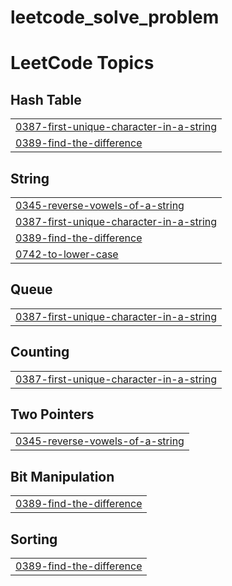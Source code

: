 # leetcode_solve_problem
<!---LeetCode Topics Start-->
# LeetCode Topics
## Hash Table
|  |
| ------- |
| [0387-first-unique-character-in-a-string](https://github.com/NihadHasan24/leetcode_solve_problem/tree/master/0387-first-unique-character-in-a-string) |
| [0389-find-the-difference](https://github.com/NihadHasan24/leetcode_solve_problem/tree/master/0389-find-the-difference) |
## String
|  |
| ------- |
| [0345-reverse-vowels-of-a-string](https://github.com/NihadHasan24/leetcode_solve_problem/tree/master/0345-reverse-vowels-of-a-string) |
| [0387-first-unique-character-in-a-string](https://github.com/NihadHasan24/leetcode_solve_problem/tree/master/0387-first-unique-character-in-a-string) |
| [0389-find-the-difference](https://github.com/NihadHasan24/leetcode_solve_problem/tree/master/0389-find-the-difference) |
| [0742-to-lower-case](https://github.com/NihadHasan24/leetcode_solve_problem/tree/master/0742-to-lower-case) |
## Queue
|  |
| ------- |
| [0387-first-unique-character-in-a-string](https://github.com/NihadHasan24/leetcode_solve_problem/tree/master/0387-first-unique-character-in-a-string) |
## Counting
|  |
| ------- |
| [0387-first-unique-character-in-a-string](https://github.com/NihadHasan24/leetcode_solve_problem/tree/master/0387-first-unique-character-in-a-string) |
## Two Pointers
|  |
| ------- |
| [0345-reverse-vowels-of-a-string](https://github.com/NihadHasan24/leetcode_solve_problem/tree/master/0345-reverse-vowels-of-a-string) |
## Bit Manipulation
|  |
| ------- |
| [0389-find-the-difference](https://github.com/NihadHasan24/leetcode_solve_problem/tree/master/0389-find-the-difference) |
## Sorting
|  |
| ------- |
| [0389-find-the-difference](https://github.com/NihadHasan24/leetcode_solve_problem/tree/master/0389-find-the-difference) |
<!---LeetCode Topics End-->